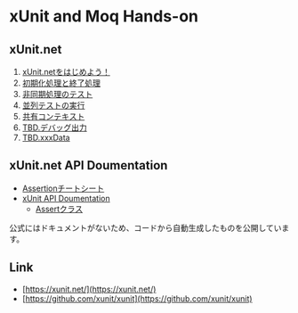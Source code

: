# xUnit and Moq Hands-on

## xUnit.net

1. [xUnit.netをはじめよう！](Textbook/Getting-Started.md)
2. [初期化処理と終了処理](Textbook/Setup-TearDown.md)
3. [非同期処理のテスト](Textbook/Async-Await.md)
4. [並列テストの実行](Textbook/Running-Tests-in-Parallel.md)
5. [共有コンテキスト](Textbook/Shared-Context.md)
6. [TBD.デバッグ出力]()
6. [TBD.xxxData]()

## xUnit.net API Doumentation

- [Assertionチートシート](Textbook/Assertion-CheatSheet.md)
- [xUnit API Doumentation](https://nuitsjp.github.io/xUnit-and-Moq-Hands-on/)
  - [Assertクラス](https://nuitsjp.github.io/xUnit-and-Moq-Hands-on/class_xunit_1_1_assert.html)

公式にはドキュメントがないため、コードから自動生成したものを公開しています。

## Link

- [https://xunit.net/](https://xunit.net/)
- [https://github.com/xunit/xunit](https://github.com/xunit/xunit)
